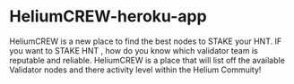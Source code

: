 # HeliumCREW-heroku-app
HeliumCREW is a new place to find the best nodes to STAKE your HNT. IF you want to STAKE HNT , how do you know which validator team is reputable and reliable. HeliumCREW is a place that will list off the available Validator nodes and there activity level within the Helium Commuity! 
